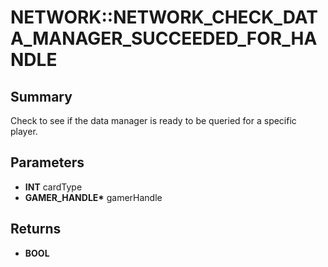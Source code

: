 # NETWORK::NETWORK_CHECK_DATA_MANAGER_SUCCEEDED_FOR_HANDLE

## Summary
Check to see if the data manager is ready to be queried for a specific player.

## Parameters
* **INT** cardType
* **GAMER_HANDLE\*** gamerHandle

## Returns
* **BOOL**